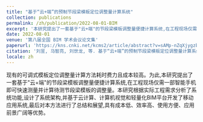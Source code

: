 ```yaml
---
title: "基于“云+端”的预制节段梁模板定位调整量计算系统"
collection: publications
permalink: /zh/publication/2022-08-01-BIM
excerpt: '本研究提出了一套基于"云+端"的节段梁模板调整量便捷计算系统,在工程现场仅需一部智能手机即可快速测量并计算待测节段梁模板的调整量。'
date: 2022-08-01
venue: '第八届全国 BIM 学术会议论文集'
paperurl: 'https://kns.cnki.net/kcms2/article/abstract?v=sAMp-nZqXjygzby8uMH1rrf5bAb7V3AzjIONXeQlfTLdtpOFibq7cYmUXdqJQJvhLgfrL_MCVoLMvJmrUvHnZUD-Lev_CdCdy1U6uW0Ruj1MIVVtqQIloMSkiaGV2JH0s88vhHUjwulmpo8RNlLCZg7SMf6-C8jOJsGlR1OCSO0vmHA-PZ1MvSl-23UmygFV8wGux09181xt3ASy9k-ZVZ8MJxNY-bU5&uniplatform=NZKPT&language=CHS'
citation: '刘昱, 马智亮, 刘世龙, 等. 基于“云+端”的预制节段梁模板定位调整量计算系统[C/OL]//第八届全国 BIM 学术会议论文集. 2022. DOI:10.26914/c.cnkihy.2022.045075.'
locale: zh
---
```


现有的可调式模板定位调整量计算方法耗时费力且成本较高。为此,本研究提出了一套基于"云+端"的节段梁模板调整量便捷计算系统,在工程现场仅需一部智能手机即可快速测量并计算待测节段梁模板的调整量。本研究根据实际工程需求分析了系统功能,设计了系统架构,并基于云计算、计算机视觉和轻量化BIM平台开发了移动应用系统,最后对本方法进行了总结和展望,具有成本低、效率高、使用方便、应用前景广阔等优势。